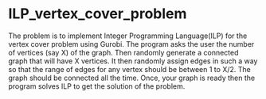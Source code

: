 # ILP_vertex_cover_problem

The problem is to implement Integer Programming Language(ILP) for the vertex cover problem using Gurobi. The program asks the user the number of vertices (say X) of the graph. Then randomly generate a connected graph that will have X vertices. It then randomly assign edges in such a way so that the range of edges for any vertex should be 
between 1 to X/2. The graph should be connected all the time. Once, your graph is ready then the program solves ILP to get the solution of the problem. 

